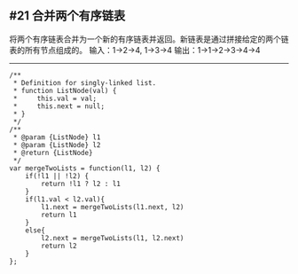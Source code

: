 ## #21 合并两个有序链表
将两个有序链表合并为一个新的有序链表并返回。新链表是通过拼接给定的两个链表的所有节点组成的。
输入：1->2->4, 1->3->4
输出：1->1->2->3->4->4

---
```
/**
 * Definition for singly-linked list.
 * function ListNode(val) {
 *     this.val = val;
 *     this.next = null;
 * }
 */
/**
 * @param {ListNode} l1
 * @param {ListNode} l2
 * @return {ListNode}
 */
var mergeTwoLists = function(l1, l2) {
    if(!l1 || !l2) {
        return !l1 ? l2 : l1
    }
    if(l1.val < l2.val){
        l1.next = mergeTwoLists(l1.next, l2)
        return l1
    }
    else{
        l2.next = mergeTwoLists(l1, l2.next)
        return l2
    }
};
```
